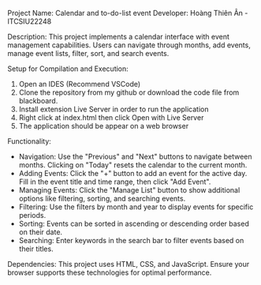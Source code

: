 
Project Name: Calendar and to-do-list event
Developer: Hoàng Thiên Ân - ITCSIU22248

Description:
This project implements a calendar interface with event management capabilities. Users can navigate through months, add events, manage event lists, filter, sort, and search events.

Setup for Compilation and Execution:
1. Open an IDES (Recommend VSCode)
2. Clone the repository from my github or download the code file from blackboard.
3. Install extension Live Server in order to run the application
4. Right click at index.html then click Open with Live Server 
5. The application should be appear on a web browser

Functionality:
- Navigation: Use the "Previous" and "Next" buttons to navigate between months. Clicking on "Today" resets the calendar to the current month.
- Adding Events: Click the "+" button to add an event for the active day. Fill in the event title and time range, then click "Add Event".
- Managing Events: Click the "Manage List" button to show additional options like filtering, sorting, and searching events.
- Filtering: Use the filters by month and year to display events for specific periods.
- Sorting: Events can be sorted in ascending or descending order based on their date.
- Searching: Enter keywords in the search bar to filter events based on their titles.

Dependencies:
This project uses HTML, CSS, and JavaScript. Ensure your browser supports these technologies for optimal performance.

